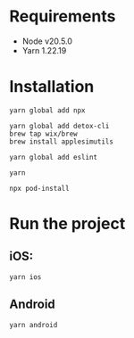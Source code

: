 # Requirements

- Node v20.5.0
- Yarn 1.22.19

# Installation

```
yarn global add npx
```

```
yarn global add detox-cli
brew tap wix/brew
brew install applesimutils
```

```
yarn global add eslint
```

```
yarn
```

```
npx pod-install
```

# Run the project

## iOS:

```
yarn ios
```

## Android

```
yarn android
```
